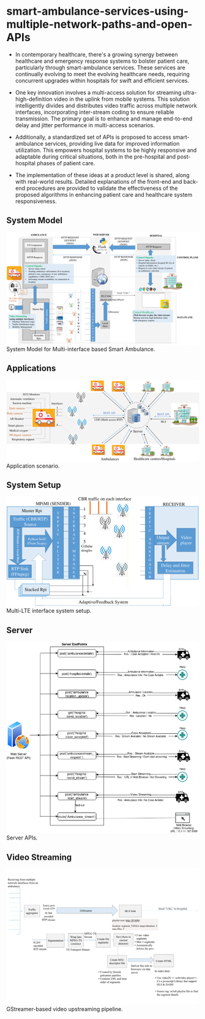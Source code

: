 # smart-ambulance-services-using-multiple-network-paths-and-open-APIs

- In contemporary healthcare, there's a growing synergy between healthcare and emergency response systems to bolster patient care, particularly through smart-ambulance services. These services are continually evolving to meet the evolving healthcare needs, requiring concurrent upgrades within hospitals for swift and efficient services.

- One key innovation involves a multi-access solution for streaming ultra-high-definition video in the uplink from mobile systems. This solution intelligently divides and distributes video traffic across multiple network interfaces, incorporating inter-stream coding to ensure reliable transmission. The primary goal is to enhance and manage end-to-end delay and jitter performance in multi-access scenarios.

- Additionally, a standardized set of APIs is proposed to access smart-ambulance services, providing live data for improved information utilization. This empowers hospital systems to be highly responsive and adaptable during critical situations, both in the pre-hospital and post-hospital phases of patient care.

- The implementation of these ideas at a product level is shared, along with real-world results. Detailed explanations of the front-end and back-end procedures are provided to validate the effectiveness of the proposed algorithms in enhancing patient care and healthcare system responsiveness.

## System Model

![System Model](assets/System.png)
System Model for Multi-interface based Smart Ambulance.



## Applications
![Applications](assets/MAS_arch.png)
Application scenario.



## System Setup
![System Setup](assets/setup.png)
Multi-LTE interface system setup.



## Server
![Server](assets/server.png)
Server APIs.



## Video Streaming
![Video Streaming](assets/Gstreammer_video.png)
GStreamer-based video upstreaming pipeline.






